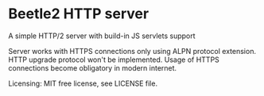 # Beetle2 HTTP server
A simple HTTP/2 server with build-in JS servlets support

Server works with HTTPS connections only using ALPN protocol extension.
HTTP upgrade protocol won't be implemented. Usage of HTTPS connections become obligatory in modern internet.

Licensing: MIT free license, see LICENSE file.
